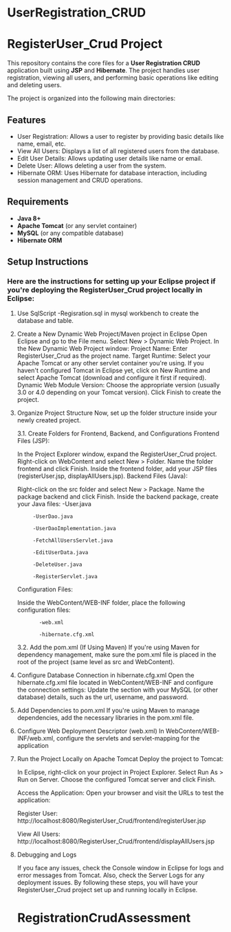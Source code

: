 # UserRegistration_CRUD
# RegisterUser_Crud Project

This repository contains the core files for a **User Registration CRUD** application built using **JSP** and **Hibernate**. The project handles user registration, viewing all users, and performing basic operations like editing and deleting users.


The project is organized into the following main directories:
## Features

- User Registration: Allows a user to register by providing basic details like name, email, etc.
- View All Users: Displays a list of all registered users from the database.
- Edit User Details: Allows updating user details like name or email.
- Delete User: Allows deleting a user from the system.
- Hibernate ORM: Uses Hibernate for database interaction, including session management and CRUD operations.

## Requirements

- **Java 8+**
- **Apache Tomcat** (or any servlet container)
- **MySQL** (or any compatible database)
- **Hibernate ORM**

## Setup Instructions

### Here are the instructions for setting up your Eclipse project if you're deploying the RegisterUser_Crud project locally in Eclipse:
1. Use SqlScript 
        -Regisration.sql
      in mysql workbench to create the database and table.

      
2. Create a New Dynamic Web Project/Maven project in Eclipse
    Open Eclipse and go to the File menu.
    Select New > Dynamic Web Project.
    In the New Dynamic Web Project window:
    Project Name: Enter RegisterUser_Crud as the project name.
    Target Runtime: Select your Apache Tomcat or any other servlet container you're using.
    If you haven't configured Tomcat in Eclipse yet, click on New Runtime and select Apache Tomcat (download and configure it first if required).
    Dynamic Web Module Version: Choose the appropriate version (usually 3.0 or 4.0 depending on your Tomcat version).
  Click Finish to create the project.


4. Organize Project Structure
    Now, set up the folder structure inside your newly created project.

    3.1. Create Folders for Frontend, Backend, and Configurations
    Frontend Files (JSP):

    In the Project Explorer window, expand the RegisterUser_Crud project.
    Right-click on WebContent and select New > Folder.
    Name the folder frontend and click Finish.
    Inside the frontend folder, add your JSP files (registerUser.jsp, displayAllUsers.jsp).
    Backend Files (Java):

    Right-click on the src folder and select New > Package.
    Name the package backend and click Finish.
    Inside the backend package, create your Java files:
            -User.java
   
            -UserDao.java
   
            -UserDaoImplementation.java
   
            -FetchAllUsersServlet.java

            -EditUserData.java
   
            -DeleteUser.java
   
            -RegisterServlet.java
   
    Configuration Files:

    Inside the WebContent/WEB-INF folder, place the following configuration files:
   
              -web.xml
           
              -hibernate.cfg.xml
   
    3.2. Add the pom.xml (If Using Maven)
      If you're using Maven for dependency management, make sure the pom.xml file is placed in the root of the project (same level as src and WebContent).
5. Configure Database Connection in hibernate.cfg.xml
    Open the hibernate.cfg.xml file located in WebContent/WEB-INF and configure the connection settings:
    Update the <hibernate-configuration> section with your MySQL (or other database) details, such as the url, username, and password.
6. Add Dependencies to pom.xml
    If you're using Maven to manage dependencies, add the necessary libraries in the pom.xml file.
7. Configure Web Deployment Descriptor (web.xml)
    In WebContent/WEB-INF/web.xml, configure the servlets and servlet-mapping for the application
8. Run the Project Locally on Apache Tomcat
    Deploy the project to Tomcat:

    In Eclipse, right-click on your project in Project Explorer.
    Select Run As > Run on Server.
    Choose the configured Tomcat server and click Finish.
    
    Access the Application:
    Open your browser and visit the URLs to test the application:
   
    Register User: http://localhost:8080/RegisterUser_Crud/frontend/registerUser.jsp
   
    View All Users: http://localhost:8080/RegisterUser_Crud/frontend/displayAllUsers.jsp
9. Debugging and Logs

    If you face any issues, check the Console window in Eclipse for logs and error messages from Tomcat.
    Also, check the Server Logs for any deployment issues.
    By following these steps, you will have your RegisterUser_Crud project set up and running locally in Eclipse.
   # RegistrationCrudAssessment
